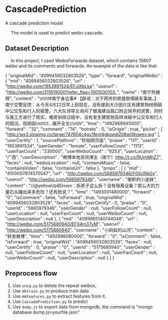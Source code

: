 # CascadePrediction
A cascade prediction model

&emsp; The model is used to predict weibo cascade. 

## Dataset Description

&emsp; In this project, I used WeiboForwards dataset, which contains 15807 weibo and its comments and forwards. An example of the data is like that:

{
	"originalMid" : "4099456032803526",
	"type" : "forward",
	"originalWeibo" : {
		"mid" : "4099456032803526",
		"url" : "http://weibo.com/1953891524/EFJiXbLka",
		"userurl" : "http://weibo.com/311619000?refer_flag=1001030103_",
		"name" : "南宁热搜榜",
		"content" : "\n\t\t#南宁身边事# 【辟谣：对于网传的房屋倒塌砸车事故。】南宁交警反馈：从今天4月22日早上到现在，没有接到大沙田片区有建筑物倾倒砸中公交车和行人的报警。六大队领导又询问了银海建设路口附近岗亭的民警，同时与施工方进行了核实，楼房拆除过程中，没有发生建筑物及砖块砸中公交车和行人的情况。视频因 ​\n\t\t\t...展开全文c\n\t\t",
		"time" : "1492869945000",
		"forward" : "32",
		"comment" : "74",
		"hotrate" : 0,
		"isOrigin" : true,
		"piclist" : [
			"http://wx3.sinaimg.cn/large/747604c4gy1fevt4gboedj208w06owey.jpg"
		],
		"userCertify" : 1,
		"sourcePlatform" : "秒拍网页版",
		"praise" : "131",
		"userId" : "1953891524",
		"userGender" : "female",
		"userFollowCount" : "1113",
		"userFanCount" : "230000",
		"userWeiboCount" : "6253",
		"userLocation" : "广西",
		"userDescription" : "微博本地资讯博主（南宁）http://t.cn/RUmMhZ7",
		"faces" : null,
		"weiboLocation" : null,
		"containsMusic" : false,
		"containsVideo" : false,
		"containsUrl" : false
	},
	"props" : [
		{
			"mid" : "4100007974570547",
			"url" : "http://weibo.com/5665979346/F00cRjb0v",
			"userurl" : "http://weibo.com/5665979346",
			"username" : "敬軒的小迷妹",
			"content" : "//@yellowUpBDown：拆房子这么拆？没有隔离设备？那么大的力量石头蹦出来多危险？还有脸说？",
			"time" : "1493001480000",
			"forward" : "0",
			"isComment" : false,
			"isForward" : true,
			"originalWid" : "4099456032803526",
			"faces" : null,
			"userCertify" : 0,
			"praise" : "0",
			"userId" : "5665979346",
			"userGender" : null,
			"userFollowCount" : null,
			"userLocation" : null,
			"userFanCount" : null,
			"userWeiboCount" : null,
			"userDescription" : null
		},
		{
			"mid" : "4099985140744048",
			"url" : "http://weibo.com/5175660940/EFX4m37yM",
			"userurl" : "http://weibo.com/5175660940",
			"username" : "小蚂蚁的山河",
			"content" : "转发微博",
			"time" : "1492996080000",
			"forward" : "0",
			"isComment" : false,
			"isForward" : true,
			"originalWid" : "4099456032803526",
			"faces" : null,
			"userCertify" : 0,
			"praise" : "0",
			"userId" : "5175660940",
			"userGender" : null,
			"userFollowCount" : null,
			"userLocation" : null,
			"userFanCount" : null,
			"userWeiboCount" : null,
			"userDescription" : null
		}
		]
}

## Preprocess flow
1. Use `uniq.py` to delete the repeat weibos, 
2. Use `mktrain.py` to produce train data
3. Use `mkFeatures.py` to extract features from it.
4. Use `CascadePrediction.py` to predict
5. Use `dump.js` to export data from mongodb, the command is "mongo database dump.js>yourfile.json"